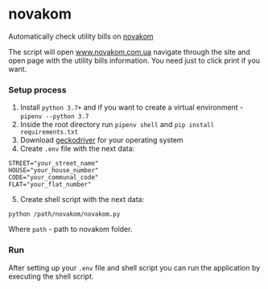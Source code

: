 # novakom

Automatically check utility bills on [novakom](https://www.novakom.com.ua/, "www.novakom.com.ua")

The script will open www.novakom.com.ua navigate through the site and open page with the utility bills information. You need just to click print if you want. 


### Setup process
1. Install `python 3.7+` and if you want to create a virtual environment - `pipenv --python 3.7`
2. Inside the root directory run `pipenv shell` and `pip install requirements.txt`
3. Download [geckodriver](https://github.com/mozilla/geckodriver/releases "geckodriver") for your operating system
4. Create `.env` file with the next data:

````
STREET="your_street_name"
HOUSE="your_house_number"
CODE="your_communal_code"
FLAT="your_flat_number"
````

5. Create shell script with the next data:

````
python /path/novakom/novakom.py
````

Where `path` - path to novakom folder.

### Run

After setting up your `.env` file and shell script you can run the application by executing the shell script.
